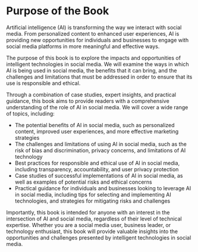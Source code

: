 Purpose of the Book
============================================

Artificial intelligence (AI) is transforming the way we interact with social media. From personalized content to enhanced user experiences, AI is providing new opportunities for individuals and businesses to engage with social media platforms in more meaningful and effective ways.

The purpose of this book is to explore the impacts and opportunities of intelligent technologies in social media. We will examine the ways in which AI is being used in social media, the benefits that it can bring, and the challenges and limitations that must be addressed in order to ensure that its use is responsible and ethical.

Through a combination of case studies, expert insights, and practical guidance, this book aims to provide readers with a comprehensive understanding of the role of AI in social media. We will cover a wide range of topics, including:

* The potential benefits of AI in social media, such as personalized content, improved user experiences, and more effective marketing strategies
* The challenges and limitations of using AI in social media, such as the risk of bias and discrimination, privacy concerns, and limitations of AI technology
* Best practices for responsible and ethical use of AI in social media, including transparency, accountability, and user privacy protection
* Case studies of successful implementations of AI in social media, as well as examples of potential risks and ethical concerns
* Practical guidance for individuals and businesses looking to leverage AI in social media, including tips for selecting and implementing AI technologies, and strategies for mitigating risks and challenges

Importantly, this book is intended for anyone with an interest in the intersection of AI and social media, regardless of their level of technical expertise. Whether you are a social media user, business leader, or technology enthusiast, this book will provide valuable insights into the opportunities and challenges presented by intelligent technologies in social media.

